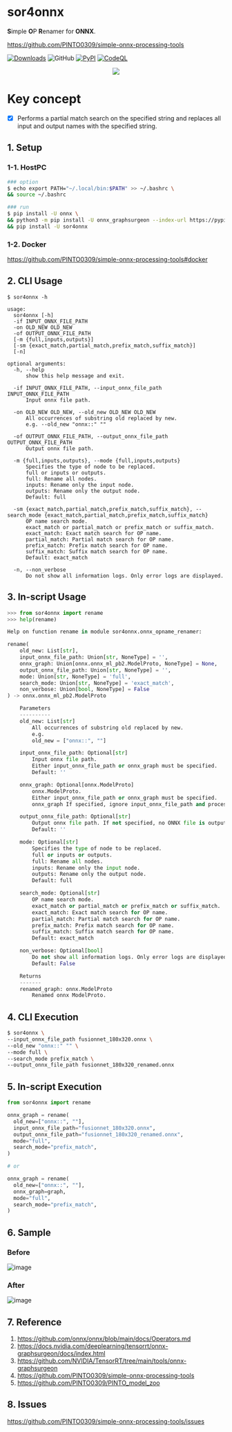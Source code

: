 # sor4onnx
**S**imple **O**P **R**enamer for **ONNX**.

https://github.com/PINTO0309/simple-onnx-processing-tools

[![Downloads](https://static.pepy.tech/personalized-badge/sor4onnx?period=total&units=none&left_color=grey&right_color=brightgreen&left_text=Downloads)](https://pepy.tech/project/sor4onnx) ![GitHub](https://img.shields.io/github/license/PINTO0309/sor4onnx?color=2BAF2B) [![PyPI](https://img.shields.io/pypi/v/sor4onnx?color=2BAF2B)](https://pypi.org/project/sor4onnx/) [![CodeQL](https://github.com/PINTO0309/sor4onnx/workflows/CodeQL/badge.svg)](https://github.com/PINTO0309/sor4onnx/actions?query=workflow%3ACodeQL)

<p align="center">
  <img src="https://user-images.githubusercontent.com/33194443/170158065-9a81787b-86ad-4971-857d-5f4185dfcf0b.png" />
</p>

# Key concept


- [x] Performs a partial match search on the specified string and replaces all input and output names with the specified string.

## 1. Setup
### 1-1. HostPC
```bash
### option
$ echo export PATH="~/.local/bin:$PATH" >> ~/.bashrc \
&& source ~/.bashrc

### run
$ pip install -U onnx \
&& python3 -m pip install -U onnx_graphsurgeon --index-url https://pypi.ngc.nvidia.com \
&& pip install -U sor4onnx
```
### 1-2. Docker
https://github.com/PINTO0309/simple-onnx-processing-tools#docker

## 2. CLI Usage
```
$ sor4onnx -h

usage:
  sor4onnx [-h]
  -if INPUT_ONNX_FILE_PATH
  -on OLD_NEW OLD_NEW
  -of OUTPUT_ONNX_FILE_PATH
  [-m {full,inputs,outputs}]
  [-sm {exact_match,partial_match,prefix_match,suffix_match}]
  [-n]

optional arguments:
  -h, --help
      show this help message and exit.

  -if INPUT_ONNX_FILE_PATH, --input_onnx_file_path INPUT_ONNX_FILE_PATH
      Input onnx file path.

  -on OLD_NEW OLD_NEW, --old_new OLD_NEW OLD_NEW
      All occurrences of substring old replaced by new.
      e.g. --old_new "onnx::" ""

  -of OUTPUT_ONNX_FILE_PATH, --output_onnx_file_path OUTPUT_ONNX_FILE_PATH
      Output onnx file path.

  -m {full,inputs,outputs}, --mode {full,inputs,outputs}
      Specifies the type of node to be replaced.
      full or inputs or outputs.
      full: Rename all nodes.
      inputs: Rename only the input node.
      outputs: Rename only the output node.
      Default: full

  -sm {exact_match,partial_match,prefix_match,suffix_match}, --search_mode {exact_match,partial_match,prefix_match,suffix_match}
      OP name search mode.
      exact_match or partial_match or prefix_match or suffix_match.
      exact_match: Exact match search for OP name.
      partial_match: Partial match search for OP name.
      prefix_match: Prefix match search for OP name.
      suffix_match: Suffix match search for OP name.
      Default: exact_match

  -n, --non_verbose
      Do not show all information logs. Only error logs are displayed.
```

## 3. In-script Usage
```python
>>> from sor4onnx import rename
>>> help(rename)

Help on function rename in module sor4onnx.onnx_opname_renamer:

rename(
    old_new: List[str],
    input_onnx_file_path: Union[str, NoneType] = '',
    onnx_graph: Union[onnx.onnx_ml_pb2.ModelProto, NoneType] = None,
    output_onnx_file_path: Union[str, NoneType] = '',
    mode: Union[str, NoneType] = 'full',
    search_mode: Union[str, NoneType] = 'exact_match',
    non_verbose: Union[bool, NoneType] = False
) -> onnx.onnx_ml_pb2.ModelProto

    Parameters
    ----------
    old_new: List[str]
        All occurrences of substring old replaced by new.
        e.g.
        old_new = ["onnx::", ""]

    input_onnx_file_path: Optional[str]
        Input onnx file path.
        Either input_onnx_file_path or onnx_graph must be specified.
        Default: ''

    onnx_graph: Optional[onnx.ModelProto]
        onnx.ModelProto.
        Either input_onnx_file_path or onnx_graph must be specified.
        onnx_graph If specified, ignore input_onnx_file_path and process onnx_graph.

    output_onnx_file_path: Optional[str]
        Output onnx file path. If not specified, no ONNX file is output.
        Default: ''

    mode: Optional[str]
        Specifies the type of node to be replaced.
        full or inputs or outputs.
        full: Rename all nodes.
        inputs: Rename only the input node.
        outputs: Rename only the output node.
        Default: full

    search_mode: Optional[str]
        OP name search mode.
        exact_match or partial_match or prefix_match or suffix_match.
        exact_match: Exact match search for OP name.
        partial_match: Partial match search for OP name.
        prefix_match: Prefix match search for OP name.
        suffix_match: Suffix match search for OP name.
        Default: exact_match

    non_verbose: Optional[bool]
        Do not show all information logs. Only error logs are displayed.
        Default: False

    Returns
    -------
    renamed_graph: onnx.ModelProto
        Renamed onnx ModelProto.
```

## 4. CLI Execution
```bash
$ sor4onnx \
--input_onnx_file_path fusionnet_180x320.onnx \
--old_new "onnx::" "" \
--mode full \
--search_mode prefix_match \
--output_onnx_file_path fusionnet_180x320_renamed.onnx
```

## 5. In-script Execution
```python
from sor4onnx import rename

onnx_graph = rename(
  old_new=["onnx::", ""],
  input_onnx_file_path="fusionnet_180x320.onnx",
  output_onnx_file_path="fusionnet_180x320_renamed.onnx",
  mode="full",
  search_mode="prefix_match",
)

# or

onnx_graph = rename(
  old_new=["onnx::", ""],
  onnx_graph=graph,
  mode="full",
  search_mode="prefix_match",
)
```

## 6. Sample
### Before
![image](https://user-images.githubusercontent.com/33194443/166736425-54b19eab-b025-441c-a1ce-79c075a9b26f.png)

### After
![image](https://user-images.githubusercontent.com/33194443/166736670-a784850b-bec3-4d74-95a4-dd67738ac481.png)

## 7. Reference
1. https://github.com/onnx/onnx/blob/main/docs/Operators.md
2. https://docs.nvidia.com/deeplearning/tensorrt/onnx-graphsurgeon/docs/index.html
3. https://github.com/NVIDIA/TensorRT/tree/main/tools/onnx-graphsurgeon
4. https://github.com/PINTO0309/simple-onnx-processing-tools
5. https://github.com/PINTO0309/PINTO_model_zoo

## 8. Issues
https://github.com/PINTO0309/simple-onnx-processing-tools/issues
